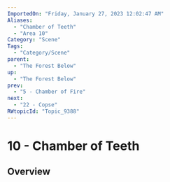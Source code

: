 ```yaml
---
ImportedOn: "Friday, January 27, 2023 12:02:47 AM"
Aliases:
  - "Chamber of Teeth"
  - "Area 10"
Category: "Scene"
Tags:
  - "Category/Scene"
parent:
  - "The Forest Below"
up:
  - "The Forest Below"
prev:
  - "5 - Chamber of Fire"
next:
  - "22 - Copse"
RWtopicId: "Topic_9388"
---
```

# 10 - Chamber of Teeth
## Overview
